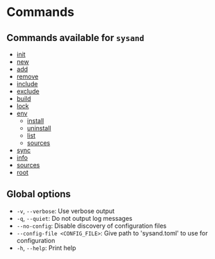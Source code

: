 # Commands

## Commands available for `sysand`

- [init](commands/init.md)
- [new](commands/new.md)
- [add](commands/add.md)
- [remove](commands/remove.md)
- [include](commands/include.md)
- [exclude](commands/exclude.md)
- [build](commands/build.md)
- [lock](commands/lock.md)
- [env](commands/env.md)
  - [install](commands/env/install.md)
  - [uninstall](commands/env/uninstall.md)
  - [list](commands/env/list.md)
  - [sources](commands/env/sources.md)
- [sync](commands/sync.md)
- [info](commands/info.md)
- [sources](commands/sources.md)
- [root](commands/root.md)

## Global options

- `-v`, `--verbose`: Use verbose output
- `-q`, `--quiet`: Do not output log messages
- `--no-config`: Disable discovery of configuration files
- `--config-file <CONFIG_FILE>`: Give path to 'sysand.toml' to use for configuration
- `-h`, `--help`: Print help
